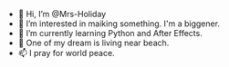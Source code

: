 - 👋 Hi, I’m @Mrs-Holiday
- 👀 I’m interested in maiking something. I'm a biggener.
- 🌱 I’m currently learning Python and After Effects.
- 💞️ One of my dream is living near beach.
- 📫 I pray for world peace.

<!---
Mrs-Holiday/Mrs-Holiday is a ✨ special ✨ repository because its `README.md` (this file) appears on your GitHub profile.
You can click the Preview link to take a look at your changes.
--->
